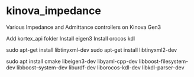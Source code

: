 # kinova_impedance
Various Impedance and Admittance controllers on Kinova Gen3

Add kortex_api folder
Install eigen3 
Install orocos kdl

sudo apt-get install libtinyxml-dev
sudo apt-get install libtinyxml2-dev

sudo apt install cmake libeigen3-dev libyaml-cpp-dev libboost-filesystem-dev 
    libboost-system-dev liburdf-dev liborocos-kdl-dev libkdl-parser-dev
